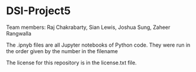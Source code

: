 # DSI-Project5
Team members: Raj Chakrabarty, Sian Lewis, Joshua Sung, Zaheer Rangwalla

The .ipnyb files are all Jupyter notebooks of Python code.
They were run in the order given by the number in the filename

The license for this repository is in the license.txt file.